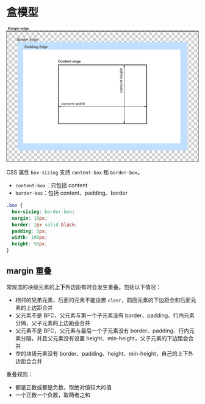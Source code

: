 # 盒模型

![](assets/box-model.png)

CSS 属性 `box-sizing` 支持 `content-box` 和 `border-box`。

- `content-box`：只包括 content
- `border-box`：包括 content、padding、border

```css
.box {
  box-sizing: border-box;
  margin: 10px;
  border: 1px solid black;
  padding: 5px;
  width: 100px;
  height: 50px;
}
```

## margin 重叠

常规流的块级元素的**上下**外边距有时会发生重叠。包括以下情况：

- 相邻的兄弟元素，后面的元素不能设置 `clear`，前面元素的下边距会和后面元素的上边距合并
- 父元素不是 BFC，父元素与第一个子元素没有 border、padding、行内元素分隔，父子元素的上边距会合并
- 父元素不是 BFC，父元素与最后一个子元素没有 border、padding、行内元素分隔，并且父元素没有设置 height、min-height，父子元素的下边距会合并
- 空的块级元素没有 border、padding、height、min-height，自己的上下外边距会合并

重叠规则：

- 都是正数或都是负数，取绝对值较大的值
- 一个正数一个负数，取两者之和
